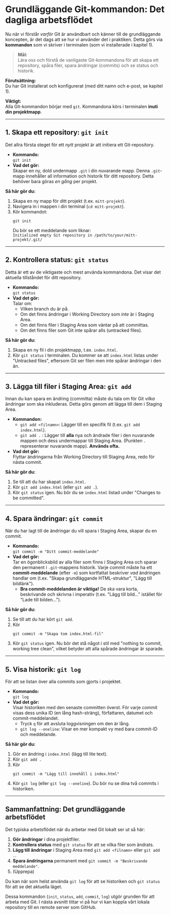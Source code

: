 # Grundläggande Git-kommandon: Det dagliga arbetsflödet

Nu när vi förstår *varför* Git är användbart och känner till de grundläggande koncepten, är det dags att se hur vi använder det i praktiken. Detta görs via **kommandon** som vi skriver i terminalen (som vi installerade i kapitel 1).

> **Mål:**  
> Lära oss och förstå de vanligaste Git-kommandona för att skapa ett repository, spåra filer, spara ändringar (commits) och se status och historik.

**Förutsättning:**  
Du har Git installerat och konfigurerat (med ditt namn och e-post, se kapitel 1).

**Viktigt:**  
Alla Git-kommandon börjar med `git`. Kommandona körs i terminalen **inuti din projektmapp**.

---

## 1. Skapa ett repository: `git init`

Det allra första steget för ett *nytt* projekt är att initiera ett Git-repository.

- **Kommando:**  
  `git init`
- **Vad det gör:**  
  Skapar en ny, dold undermapp `.git` i din nuvarande mapp. Denna `.git`-mapp innehåller all information och historik för ditt repository. Detta behöver bara göras *en gång* per projekt.

**Så här gör du:**
1. Skapa en ny mapp för ditt projekt (t.ex. `mitt-projekt`).
2. Navigera in i mappen i din terminal (`cd mitt-projekt`).
3. Kör kommandot:  
   ```
   git init
   ```
   Du bör se ett meddelande som liknar:  
   `Initialized empty Git repository in /path/to/your/mitt-projekt/.git/`

---

## 2. Kontrollera status: `git status`

Detta är ett av de viktigaste och mest använda kommandona. Det visar det aktuella tillståndet för ditt repository.

- **Kommando:**  
  `git status`
- **Vad det gör:**  
  Talar om:
  - Vilken branch du är på.
  - Om det finns ändringar i Working Directory som *inte* är i Staging Area.
  - Om det finns filer i Staging Area som väntar på att committas.
  - Om det finns filer som Git inte spårar alls (untracked files).

**Så här gör du:**
1. Skapa en ny fil i din projektmapp, t.ex. `index.html`.
2. Kör `git status` i terminalen.
   Du kommer se att `index.html` listas under "Untracked files", eftersom Git ser filen men inte spårar ändringar i den än.

---

## 3. Lägga till filer i Staging Area: `git add`

Innan du kan spara en ändring (committa) måste du tala om för Git *vilka* ändringar som ska inkluderas. Detta görs genom att lägga till dem i Staging Area.

- **Kommandon:**
  - `git add <filnamn>`: Lägger till en specifik fil (t.ex. `git add index.html`).
  - `git add .` : Lägger till **alla** nya och ändrade filer i den nuvarande mappen och dess undermappar till Staging Area. (Punkten `.` representerar nuvarande mapp). **Används ofta.**
- **Vad det gör:**  
  Flyttar ändringarna från Working Directory till Staging Area, redo för nästa commit.

**Så här gör du:**
1. Se till att du har skapat `index.html`.
2. Kör `git add index.html` (eller `git add .`).
3. Kör `git status` igen.
   Nu bör du se `index.html` listad under "Changes to be committed".

---

## 4. Spara ändringar: `git commit`

När du har lagt till de ändringar du vill spara i Staging Area, skapar du en commit.

- **Kommando:**  
  `git commit -m "Ditt commit-meddelande"`
- **Vad det gör:**  
  Tar en ögonblicksbild av alla filer som finns i Staging Area och sparar den permanent i `.git`-mappens historik. Varje commit måste ha ett **commit-meddelande** (efter `-m`) som kortfattat beskriver *vad* ändringen handlar om (t.ex. "Skapa grundläggande HTML-struktur", "Lägg till bildlänk").
  - **Bra commit-meddelanden är viktiga!** De ska vara korta, beskrivande och skrivna i imperativ (t.ex. "Lägg till bild..." istället för "Lade till bilden...").

**Så här gör du:**
1. Se till att du har kört `git add`.
2. Kör  
   ```
   git commit -m "Skapa tom index.html-fil"
   ```
3. Kör `git status` igen.
   Nu bör det stå något i stil med "nothing to commit, working tree clean", vilket betyder att alla spårade ändringar är sparade.

---

## 5. Visa historik: `git log`

För att se listan över alla commits som gjorts i projektet.

- **Kommando:**  
  `git log`
- **Vad det gör:**  
  Visar historiken med den senaste committen överst. För varje commit visas dess unika ID (en lång hash-sträng), författaren, datumet och commit-meddelandet.
  - Tryck `q` för att avsluta loggvisningen om den är lång.
  - `git log --oneline`: Visar en mer kompakt vy med bara commit-ID och meddelande.

**Så här gör du:**
1. Gör en ändring i `index.html` (lägg till lite text).
2. Kör `git add .`
3. Kör  
   ```
   git commit -m "Lägg till innehåll i index.html"
   ```
4. Kör `git log` (eller `git log --oneline`).
   Du bör nu se dina två commits i historiken.

---

## Sammanfattning: Det grundläggande arbetsflödet

Det typiska arbetsflödet när du arbetar med Git lokalt ser ut så här:

1. **Gör ändringar** i dina projektfiler.
2. **Kontrollera status** med `git status` för att se vilka filer som ändrats.
3. **Lägg till ändringar** i Staging Area med `git add <filnamn>` eller `git add .`.
4. **Spara ändringarna** permanent med `git commit -m "Beskrivande meddelande"`.
5. (Upprepa)

Du kan när som helst använda `git log` för att se historiken och `git status` för att se det aktuella läget.

Dessa kommandon (`init`, `status`, `add`, `commit`, `log`) utgör grunden för att arbeta med Git. I nästa avsnitt tittar vi på hur vi kan koppla vårt lokala repository till en remote server som GitHub.
